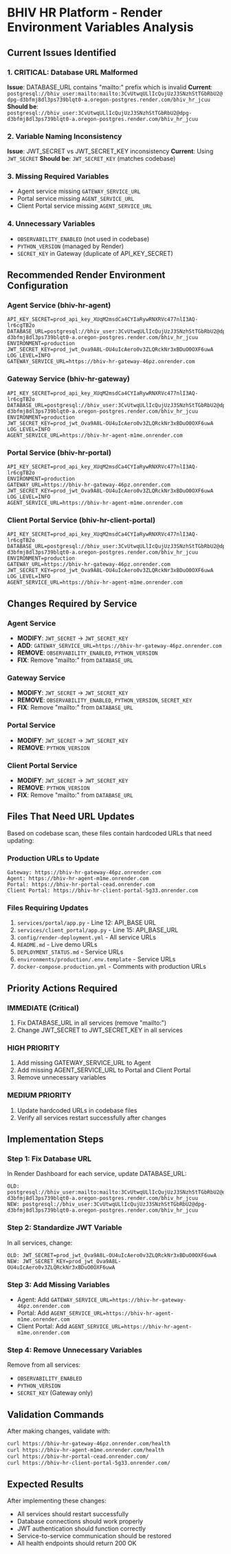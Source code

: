 # BHIV HR Platform - Render Environment Variables Analysis

## Current Issues Identified

### 1. **CRITICAL: Database URL Malformed**
**Issue**: DATABASE_URL contains "mailto:" prefix which is invalid
**Current**: `postgresql://bhiv_user:mailto:mailto:3CvUtwqULlIcQujUzJ3SNzhStTGbRbU2@dpg-d3bfmj8dl3ps739blqt0-a.oregon-postgres.render.com/bhiv_hr_jcuu`
**Should be**: `postgresql://bhiv_user:3CvUtwqULlIcQujUzJ3SNzhStTGbRbU2@dpg-d3bfmj8dl3ps739blqt0-a.oregon-postgres.render.com/bhiv_hr_jcuu`

### 2. **Variable Naming Inconsistency**
**Issue**: JWT_SECRET vs JWT_SECRET_KEY inconsistency
**Current**: Using `JWT_SECRET`
**Should be**: `JWT_SECRET_KEY` (matches codebase)

### 3. **Missing Required Variables**
- Agent service missing `GATEWAY_SERVICE_URL`
- Portal service missing `AGENT_SERVICE_URL` 
- Client Portal service missing `AGENT_SERVICE_URL`

### 4. **Unnecessary Variables**
- `OBSERVABILITY_ENABLED` (not used in codebase)
- `PYTHON_VERSION` (managed by Render)
- `SECRET_KEY` in Gateway (duplicate of API_KEY_SECRET)

## Recommended Render Environment Configuration

### **Agent Service** (bhiv-hr-agent)
```
API_KEY_SECRET=prod_api_key_XUqM2msdCa4CYIaRywRNXRVc477nlI3AQ-lr6cgTB2o
DATABASE_URL=postgresql://bhiv_user:3CvUtwqULlIcQujUzJ3SNzhStTGbRbU2@dpg-d3bfmj8dl3ps739blqt0-a.oregon-postgres.render.com/bhiv_hr_jcuu
ENVIRONMENT=production
JWT_SECRET_KEY=prod_jwt_Ova9A8L-OU4uIcAero0v3ZLQRckNr3xBDuO0OXF6uwA
LOG_LEVEL=INFO
GATEWAY_SERVICE_URL=https://bhiv-hr-gateway-46pz.onrender.com
```

### **Gateway Service** (bhiv-hr-gateway)
```
API_KEY_SECRET=prod_api_key_XUqM2msdCa4CYIaRywRNXRVc477nlI3AQ-lr6cgTB2o
DATABASE_URL=postgresql://bhiv_user:3CvUtwqULlIcQujUzJ3SNzhStTGbRbU2@dpg-d3bfmj8dl3ps739blqt0-a.oregon-postgres.render.com/bhiv_hr_jcuu
ENVIRONMENT=production
JWT_SECRET_KEY=prod_jwt_Ova9A8L-OU4uIcAero0v3ZLQRckNr3xBDuO0OXF6uwA
LOG_LEVEL=INFO
AGENT_SERVICE_URL=https://bhiv-hr-agent-m1me.onrender.com
```

### **Portal Service** (bhiv-hr-portal)
```
API_KEY_SECRET=prod_api_key_XUqM2msdCa4CYIaRywRNXRVc477nlI3AQ-lr6cgTB2o
ENVIRONMENT=production
GATEWAY_URL=https://bhiv-hr-gateway-46pz.onrender.com
JWT_SECRET_KEY=prod_jwt_Ova9A8L-OU4uIcAero0v3ZLQRckNr3xBDuO0OXF6uwA
LOG_LEVEL=INFO
AGENT_SERVICE_URL=https://bhiv-hr-agent-m1me.onrender.com
```

### **Client Portal Service** (bhiv-hr-client-portal)
```
API_KEY_SECRET=prod_api_key_XUqM2msdCa4CYIaRywRNXRVc477nlI3AQ-lr6cgTB2o
DATABASE_URL=postgresql://bhiv_user:3CvUtwqULlIcQujUzJ3SNzhStTGbRbU2@dpg-d3bfmj8dl3ps739blqt0-a.oregon-postgres.render.com/bhiv_hr_jcuu
ENVIRONMENT=production
GATEWAY_URL=https://bhiv-hr-gateway-46pz.onrender.com
JWT_SECRET_KEY=prod_jwt_Ova9A8L-OU4uIcAero0v3ZLQRckNr3xBDuO0OXF6uwA
LOG_LEVEL=INFO
AGENT_SERVICE_URL=https://bhiv-hr-agent-m1me.onrender.com
```

## Changes Required by Service

### **Agent Service**
- **MODIFY**: `JWT_SECRET` → `JWT_SECRET_KEY`
- **ADD**: `GATEWAY_SERVICE_URL=https://bhiv-hr-gateway-46pz.onrender.com`
- **REMOVE**: `OBSERVABILITY_ENABLED`, `PYTHON_VERSION`
- **FIX**: Remove "mailto:" from `DATABASE_URL`

### **Gateway Service**
- **MODIFY**: `JWT_SECRET` → `JWT_SECRET_KEY`
- **REMOVE**: `OBSERVABILITY_ENABLED`, `PYTHON_VERSION`, `SECRET_KEY`
- **FIX**: Remove "mailto:" from `DATABASE_URL`

### **Portal Service**
- **MODIFY**: `JWT_SECRET` → `JWT_SECRET_KEY`
- **REMOVE**: `PYTHON_VERSION`

### **Client Portal Service**
- **MODIFY**: `JWT_SECRET` → `JWT_SECRET_KEY`
- **REMOVE**: `PYTHON_VERSION`
- **FIX**: Remove "mailto:" from `DATABASE_URL`

## Files That Need URL Updates

Based on codebase scan, these files contain hardcoded URLs that need updating:

### **Production URLs to Update**
```
Gateway: https://bhiv-hr-gateway-46pz.onrender.com
Agent: https://bhiv-hr-agent-m1me.onrender.com
Portal: https://bhiv-hr-portal-cead.onrender.com
Client Portal: https://bhiv-hr-client-portal-5g33.onrender.com
```

### **Files Requiring Updates**
1. `services/portal/app.py` - Line 12: API_BASE URL
2. `services/client_portal/app.py` - Line 15: API_BASE_URL
3. `config/render-deployment.yml` - All service URLs
4. `README.md` - Live demo URLs
5. `DEPLOYMENT_STATUS.md` - Service URLs
6. `environments/production/.env.template` - Service URLs
7. `docker-compose.production.yml` - Comments with production URLs

## Priority Actions Required

### **IMMEDIATE (Critical)**
1. Fix DATABASE_URL in all services (remove "mailto:")
2. Change JWT_SECRET to JWT_SECRET_KEY in all services

### **HIGH PRIORITY**
1. Add missing GATEWAY_SERVICE_URL to Agent
2. Add missing AGENT_SERVICE_URL to Portal and Client Portal
3. Remove unnecessary variables

### **MEDIUM PRIORITY**
1. Update hardcoded URLs in codebase files
2. Verify all services restart successfully after changes

## Implementation Steps

### **Step 1: Fix Database URL**
In Render Dashboard for each service, update DATABASE_URL:
```
OLD: postgresql://bhiv_user:mailto:mailto:3CvUtwqULlIcQujUzJ3SNzhStTGbRbU2@dpg-d3bfmj8dl3ps739blqt0-a.oregon-postgres.render.com/bhiv_hr_jcuu
NEW: postgresql://bhiv_user:3CvUtwqULlIcQujUzJ3SNzhStTGbRbU2@dpg-d3bfmj8dl3ps739blqt0-a.oregon-postgres.render.com/bhiv_hr_jcuu
```

### **Step 2: Standardize JWT Variable**
In all services, change:
```
OLD: JWT_SECRET=prod_jwt_Ova9A8L-OU4uIcAero0v3ZLQRckNr3xBDuO0OXF6uwA
NEW: JWT_SECRET_KEY=prod_jwt_Ova9A8L-OU4uIcAero0v3ZLQRckNr3xBDuO0OXF6uwA
```

### **Step 3: Add Missing Variables**
- Agent: Add `GATEWAY_SERVICE_URL=https://bhiv-hr-gateway-46pz.onrender.com`
- Portal: Add `AGENT_SERVICE_URL=https://bhiv-hr-agent-m1me.onrender.com`
- Client Portal: Add `AGENT_SERVICE_URL=https://bhiv-hr-agent-m1me.onrender.com`

### **Step 4: Remove Unnecessary Variables**
Remove from all services:
- `OBSERVABILITY_ENABLED`
- `PYTHON_VERSION`
- `SECRET_KEY` (Gateway only)

## Validation Commands

After making changes, validate with:
```bash
curl https://bhiv-hr-gateway-46pz.onrender.com/health
curl https://bhiv-hr-agent-m1me.onrender.com/health
curl https://bhiv-hr-portal-cead.onrender.com/
curl https://bhiv-hr-client-portal-5g33.onrender.com/
```

## Expected Results

After implementing these changes:
- All services should restart successfully
- Database connections should work properly
- JWT authentication should function correctly
- Service-to-service communication should be restored
- All health endpoints should return 200 OK